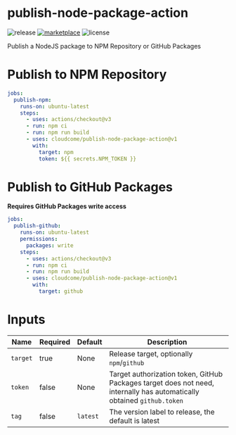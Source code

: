 # publish-node-package-action

![release](https://img.shields.io/github/v/release/cloudcome/publish-node-package-action)
[![marketplace](https://img.shields.io/badge/marketplace-publish--node--package--action-blueviolet)](https://github.com/marketplace/actions/publish-node-package-action)
![license](https://img.shields.io/github/license/cloudcome/publish-node-package-action)

Publish a NodeJS package to NPM Repository or GitHub Packages

# Publish to NPM Repository

```yaml
jobs:
  publish-npm:
    runs-on: ubuntu-latest
    steps:
      - uses: actions/checkout@v3
      - run: npm ci
      - run: npm run build
      - uses: cloudcome/publish-node-package-action@v1
        with:
          target: npm
          token: ${{ secrets.NPM_TOKEN }}
```

# Publish to GitHub Packages

**Requires GitHub Packages write access**

```yaml
jobs:
  publish-github:
    runs-on: ubuntu-latest
    permissions:
      packages: write
    steps:
      - uses: actions/checkout@v3
      - run: npm ci
      - run: npm run build
      - uses: cloudcome/publish-node-package-action@v1
        with:
          target: github
```

# Inputs

| Name     | Required | Default  | Description                                                                                                            |
| -------- | -------- | -------- | ---------------------------------------------------------------------------------------------------------------------- |
| `target` | true     | None     | Release target, optionally `npm`/`github`                                                                              |
| `token`  | false    | None     | Target authorization token, GitHub Packages target does not need, internally has automatically obtained `github.token` |
| `tag`    | false    | `latest` | The version label to release, the default is latest                                                                    |
